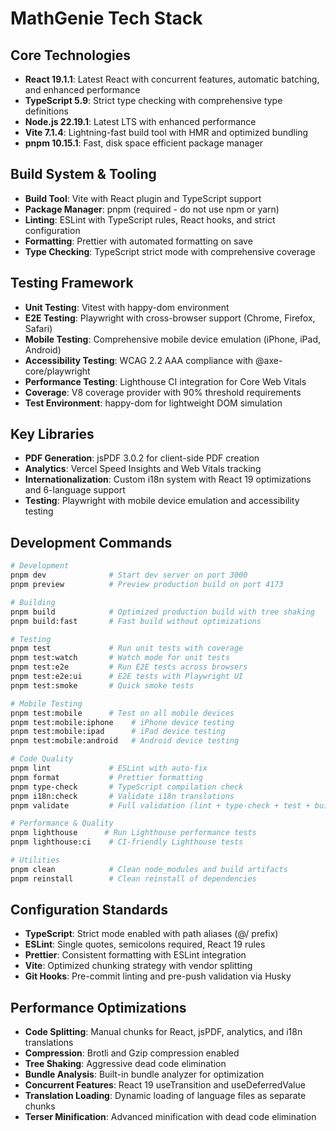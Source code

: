 # MathGenie Tech Stack

## Core Technologies

- **React 19.1.1**: Latest React with concurrent features, automatic batching, and enhanced performance
- **TypeScript 5.9**: Strict type checking with comprehensive type definitions
- **Node.js 22.19.1**: Latest LTS with enhanced performance
- **Vite 7.1.4**: Lightning-fast build tool with HMR and optimized bundling
- **pnpm 10.15.1**: Fast, disk space efficient package manager

## Build System & Tooling

- **Build Tool**: Vite with React plugin and TypeScript support
- **Package Manager**: pnpm (required - do not use npm or yarn)
- **Linting**: ESLint with TypeScript rules, React hooks, and strict configuration
- **Formatting**: Prettier with automated formatting on save
- **Type Checking**: TypeScript strict mode with comprehensive coverage

## Testing Framework

- **Unit Testing**: Vitest with happy-dom environment
- **E2E Testing**: Playwright with cross-browser support (Chrome, Firefox, Safari)
- **Mobile Testing**: Comprehensive mobile device emulation (iPhone, iPad, Android)
- **Accessibility Testing**: WCAG 2.2 AAA compliance with @axe-core/playwright
- **Performance Testing**: Lighthouse CI integration for Core Web Vitals
- **Coverage**: V8 coverage provider with 90% threshold requirements
- **Test Environment**: happy-dom for lightweight DOM simulation

## Key Libraries

- **PDF Generation**: jsPDF 3.0.2 for client-side PDF creation
- **Analytics**: Vercel Speed Insights and Web Vitals tracking
- **Internationalization**: Custom i18n system with React 19 optimizations and 6-language support
- **Testing**: Playwright with mobile device emulation and accessibility testing

## Development Commands

```bash
# Development
pnpm dev              # Start dev server on port 3000
pnpm preview          # Preview production build on port 4173

# Building
pnpm build            # Optimized production build with tree shaking
pnpm build:fast       # Fast build without optimizations

# Testing
pnpm test             # Run unit tests with coverage
pnpm test:watch       # Watch mode for unit tests
pnpm test:e2e         # Run E2E tests across browsers
pnpm test:e2e:ui      # E2E tests with Playwright UI
pnpm test:smoke       # Quick smoke tests

# Mobile Testing
pnpm test:mobile      # Test on all mobile devices
pnpm test:mobile:iphone    # iPhone device testing
pnpm test:mobile:ipad      # iPad device testing
pnpm test:mobile:android   # Android device testing

# Code Quality
pnpm lint             # ESLint with auto-fix
pnpm format           # Prettier formatting
pnpm type-check       # TypeScript compilation check
pnpm i18n:check       # Validate i18n translations
pnpm validate         # Full validation (lint + type-check + test + build + e2e)

# Performance & Quality
pnpm lighthouse      # Run Lighthouse performance tests
pnpm lighthouse:ci    # CI-friendly Lighthouse tests

# Utilities
pnpm clean            # Clean node_modules and build artifacts
pnpm reinstall        # Clean reinstall of dependencies
```

## Configuration Standards

- **TypeScript**: Strict mode enabled with path aliases (@/ prefix)
- **ESLint**: Single quotes, semicolons required, React 19 rules
- **Prettier**: Consistent formatting with ESLint integration
- **Vite**: Optimized chunking strategy with vendor splitting
- **Git Hooks**: Pre-commit linting and pre-push validation via Husky

## Performance Optimizations

- **Code Splitting**: Manual chunks for React, jsPDF, analytics, and i18n translations
- **Compression**: Brotli and Gzip compression enabled
- **Tree Shaking**: Aggressive dead code elimination
- **Bundle Analysis**: Built-in bundle analyzer for optimization
- **Concurrent Features**: React 19 useTransition and useDeferredValue
- **Translation Loading**: Dynamic loading of language files as separate chunks
- **Terser Minification**: Advanced minification with dead code elimination
